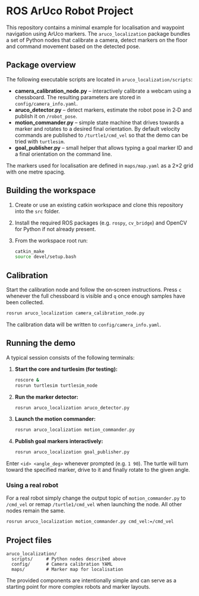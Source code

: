 # ROS ArUco Robot Project

This repository contains a minimal example for localisation and waypoint
navigation using ArUco markers.  The `aruco_localization` package bundles a
set of Python nodes that calibrate a camera, detect markers on the floor and
command movement based on the detected pose.

## Package overview

The following executable scripts are located in `aruco_localization/scripts`:

* **camera_calibration_node.py** – interactively calibrate a webcam using a
  chessboard.  The resulting parameters are stored in
  `config/camera_info.yaml`.
* **aruco_detector.py** – detect markers, estimate the robot pose in 2‑D and
  publish it on `/robot_pose`.
* **motion_commander.py** – simple state machine that drives towards a marker
  and rotates to a desired final orientation.  By default velocity commands
  are published to `/turtle1/cmd_vel` so that the demo can be tried with
  `turtlesim`.
* **goal_publisher.py** – small helper that allows typing a goal marker ID and
  a final orientation on the command line.

The markers used for localisation are defined in `maps/map.yaml` as a 2×2 grid
with one metre spacing.

## Building the workspace

1. Create or use an existing catkin workspace and clone this repository into
   the `src` folder.
2. Install the required ROS packages (e.g. `rospy`, `cv_bridge`) and OpenCV for
   Python if not already present.
3. From the workspace root run:

   ```bash
   catkin_make
   source devel/setup.bash
   ```

## Calibration

Start the calibration node and follow the on‑screen instructions.  Press `c`
whenever the full chessboard is visible and `q` once enough samples have been
collected.

```bash
rosrun aruco_localization camera_calibration_node.py
```

The calibration data will be written to `config/camera_info.yaml`.

## Running the demo

A typical session consists of the following terminals:

1. **Start the core and turtlesim (for testing):**
   ```bash
   roscore &
   rosrun turtlesim turtlesim_node
   ```
2. **Run the marker detector:**
   ```bash
   rosrun aruco_localization aruco_detector.py
   ```
3. **Launch the motion commander:**
   ```bash
   rosrun aruco_localization motion_commander.py
   ```
4. **Publish goal markers interactively:**
   ```bash
   rosrun aruco_localization goal_publisher.py
   ```

Enter `<id> <angle_deg>` whenever prompted (e.g. `1 90`).  The turtle will
turn toward the specified marker, drive to it and finally rotate to the given
angle.

### Using a real robot

For a real robot simply change the output topic of `motion_commander.py` to
`/cmd_vel` or remap `/turtle1/cmd_vel` when launching the node.  All other
nodes remain the same.

```bash
rosrun aruco_localization motion_commander.py cmd_vel:=/cmd_vel
```

## Project files

```
aruco_localization/
  scripts/     # Python nodes described above
  config/      # Camera calibration YAML
  maps/        # Marker map for localisation
```

The provided components are intentionally simple and can serve as a starting
point for more complex robots and marker layouts.
